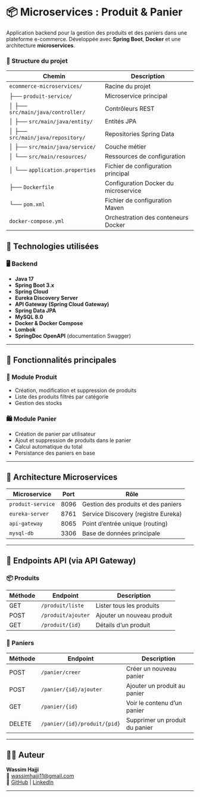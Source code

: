 # 📦 Microservices : Produit & Panier

Application backend pour la gestion des produits et des paniers dans une plateforme e-commerce. Développée avec **Spring Boot**, **Docker** et une architecture **microservices**.



### 📁 Structure du projet

| Chemin                                      | Description                                 |
|--------------------------------------------|---------------------------------------------|
| `ecommerce-microservices/`                 | Racine du projet                            |
| ├── `produit-service/`                     | Microservice principal                      |
| │   ├── `src/main/java/controller/`        | Contrôleurs REST                            |
| │   ├── `src/main/java/entity/`            | Entités JPA                                 |
| │   ├── `src/main/java/repository/`        | Repositories Spring Data                    |
| │   ├── `src/main/java/service/`           | Couche métier                               |
| │   └── `src/main/resources/`              | Ressources de configuration                 |
| │       └── `application.properties`       | Fichier de configuration principal          |
| ├── `Dockerfile`                           | Configuration Docker du microservice        |
| └── `pom.xml`                              | Fichier de configuration Maven              |
| `docker-compose.yml`                       | Orchestration des conteneurs Docker         |






## 🚀 Technologies utilisées

### 🖥️ Backend

- **Java 17**
- **Spring Boot 3.x**
- **Spring Cloud**
- **Eureka Discovery Server**
- **API Gateway (Spring Cloud Gateway)**
- **Spring Data JPA**
- **MySQL 8.0**
- **Docker & Docker Compose**
- **Lombok**
- **SpringDoc OpenAPI** (documentation Swagger)

---

## 🔧 Fonctionnalités principales

### 🛒 Module Produit
- Création, modification et suppression de produits
- Liste des produits filtrés par catégorie
- Gestion des stocks

### 🛍️ Module Panier
- Création de panier par utilisateur
- Ajout et suppression de produits dans le panier
- Calcul automatique du total
- Persistance des paniers en base

---

## 🔗 Architecture Microservices

| Microservice     | Port | Rôle                               |
|------------------|------|------------------------------------|
| `produit-service`| 8096 | Gestion des produits et des paniers |
| `eureka-server`  | 8761 | Service Discovery (registre Eureka) |
| `api-gateway`    | 8065 | Point d’entrée unique (routing)    |
| `mysql-db`       | 3306 | Base de données principale         |

---

## 🧪 Endpoints API (via API Gateway)

### 📦 Produits

| Méthode | Endpoint              | Description               |
|---------|-----------------------|---------------------------|
| GET     | `/produit/liste`      | Lister tous les produits  |
| POST    | `/produit/ajouter`    | Ajouter un nouveau produit |
| GET     | `/produit/{id}`       | Détails d’un produit      |

### 🛒 Paniers

| Méthode | Endpoint                            | Description                    |
|---------|-------------------------------------|--------------------------------|
| POST    | `/panier/creer`                     | Créer un nouveau panier        |
| POST    | `/panier/{id}/ajouter`              | Ajouter un produit au panier   |
| GET     | `/panier/{id}`                      | Voir le contenu d’un panier    |
| DELETE  | `/panier/{id}/produit/{pid}`        | Supprimer un produit du panier |

---

## 👨‍💻 Auteur

**Wassim Hajji**  
📧 [wassimhajji11@gmail.com](mailto:wassimhajji11@gmail.com)  
🔗 [GitHub](https://github.com/) | [LinkedIn](https://linkedin.com/)

---
